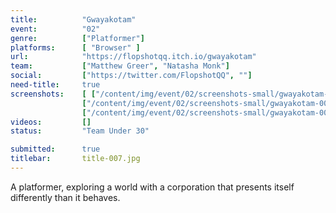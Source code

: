 ```yaml
---
title:          "Gwayakotam"
event:          "02"
genre:          ["Platformer"]
platforms:      [ "Browser" ]
url:            "https://flopshotqq.itch.io/gwayakotam"
team:           ["Matthew Greer", "Natasha Monk"]
social:         ["https://twitter.com/FlopshotQQ", ""]
need-title:     true
screenshots:    [ ["/content/img/event/02/screenshots-small/gwayakotam-000.jpg", "/content/img/event/02/screenshots/gwayakotam-000.jpg"],
                ["/content/img/event/02/screenshots-small/gwayakotam-001.jpg", "/content/img/event/02/screenshots/gwayakotam-001.jpg"],
                ["/content/img/event/02/screenshots-small/gwayakotam-002.jpg", "/content/img/event/02/screenshots/gwayakotam-002.jpg"] ]
videos:         []
status:         "Team Under 30"

submitted:      true
titlebar:       title-007.jpg
---
```

A platformer, exploring a world with a corporation that presents itself differently than it behaves.